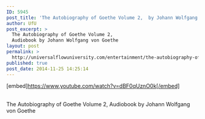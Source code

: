 ```yaml
---
ID: 5945
post_title: 'The Autobiography of Goethe Volume 2,  by Johann Wolfgang von Goethe'
author: UfU
post_excerpt: >
  The Autobiography of Goethe Volume 2,
  Audiobook by Johann Wolfgang von Goethe
layout: post
permalink: >
  http://universalflowuniversity.com/entertainment/the-autobiography-of-goethe-volume-2-by-johann-wolfgang-von-goethe/
published: true
post_date: 2014-11-25 14:25:14
---
```

[embed]https://www.youtube.com/watch?v=dBF0qUznO0k[/embed]</br></br>
<p>The Autobiography of Goethe Volume 2, Audiobook by Johann Wolfgang von Goethe</p>
